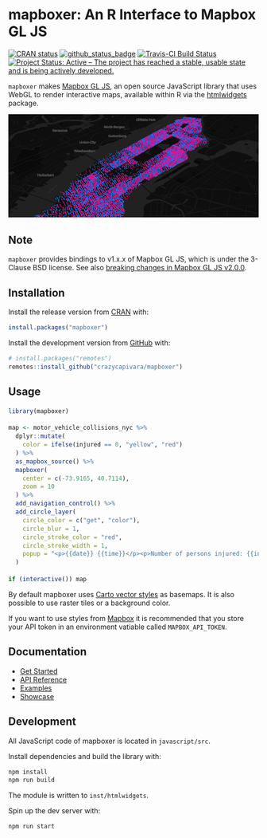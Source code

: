 
<!-- README.md is generated from README.Rmd. Please edit that file -->
mapboxer: An R Interface to Mapbox GL JS
========================================

<!-- badges: start -->
[![CRAN status](https://www.r-pkg.org/badges/version/mapboxer)](https://CRAN.R-project.org/package=mapboxer) [![github\_status\_badge](https://img.shields.io/badge/github-0.4.1-blue.svg)](https://github.com/crazycapivara/mapboxer/releases/latest) [![Travis-CI Build Status](https://travis-ci.org/crazycapivara/mapboxer.svg?branch=master)](https://travis-ci.org/crazycapivara/mapboxer) [![Project Status: Active – The project has reached a stable, usable state and is being actively developed.](https://www.repostatus.org/badges/latest/active.svg)](https://www.repostatus.org/#active) <!-- badges: end -->

`mapboxer` makes [Mapbox GL JS](https://docs.mapbox.com/mapbox-gl-js/api/), an open source JavaScript library that uses WebGL to render interactive maps, available within R via the [htmlwidgets](https://www.htmlwidgets.org/) package.

![persons-in-manhatten](man/figures/README-persons-in-manhatten.png)

Note
----

`mapboxer` provides bindings to v1.x.x of Mapbox GL JS, which is under the 3-Clause BSD license. See also [breaking changes in Mapbox GL JS v2.0.0](https://github.com/mapbox/mapbox-gl-js/releases/tag/v2.0.0).

Installation
------------

Install the release version from [CRAN](https://cran.r-project.org/) with:

``` r
install.packages("mapboxer")
```

Install the development version from [GitHub](https://github.com/) with:

``` r
# install.packages("remotes")
remotes::install_github("crazycapivara/mapboxer")
```

Usage
-----

``` r
library(mapboxer)

map <- motor_vehicle_collisions_nyc %>%
  dplyr::mutate(
    color = ifelse(injured == 0, "yellow", "red")
  ) %>%
  as_mapbox_source() %>%
  mapboxer(
    center = c(-73.9165, 40.7114),
    zoom = 10
  ) %>%
  add_navigation_control() %>%
  add_circle_layer(
    circle_color = c("get", "color"),
    circle_blur = 1,
    circle_stroke_color = "red",
    circle_stroke_width = 1,
    popup = "<p>{{date}} {{time}}</p><p>Number of persons injured: {{injured}}</p>"
  )

if (interactive()) map
```

By default mapboxer uses [Carto vector styles](https://github.com/CartoDB/basemap-styles) as basemaps. It is also possible to use raster tiles or a background color.

If you want to use styles from [Mapbox](https://www.mapbox.com/maps) it is recommended that you store your API token in an environment vatiable called `MAPBOX_API_TOKEN`.

Documentation
-------------

-   [Get Started](https://crazycapivara.github.io/mapboxer/articles/mapboxer.html)
-   [API Reference](https://crazycapivara.github.io/mapboxer/reference/)
-   [Examples](https://github.com/crazycapivara/mapboxer/tree/master/examples)
-   [Showcase](https://crazycapivara.github.io/mapboxer/articles/examples/showcase.html)

Development
-----------

All JavaScript code of mapboxer is located in `javascript/src`.

Install dependencies and build the library with:

``` bash
npm install
npm run build
```

The module is written to `inst/htmlwidgets`.

Spin up the dev server with:

``` bash
npm run start
```
